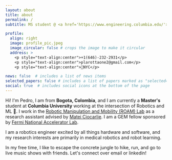 ```yaml
---
layout: about
title: about
permalink: /
subtitle: MS student @ <a href='https://www.engineering.columbia.edu/'>Columbia Engineering</a>. Formerly @ <a href='https://www.mit.edu/'>MIT</a> & <a href='https://www.octant.bio/'>Octant Bio</a>.     

profile:
  align: right
  image: profile_pic.jpeg
  image_circular: false # crops the image to make it circular
  address: >
    <p style="text-align:center">+1(646)-232-2931</p>
    <p style="text-align:center">plarottaone2@gmail.com</p>
    <p style="text-align:center">📍NYC</p>

news: false  # includes a list of news items
selected_papers: false # includes a list of papers marked as "selected={true}"
social: true  # includes social icons at the bottom of the page
---
```


Hi! I'm Pedro, I am from **Bogota, Colombia**, and I am currently a **Master's** student at **Columbia University** working at the intersection of Robotics and ML 🤖. I work in the [Robotic Manipulation and Mobility (ROAM) Lab](https://roam.me.columbia.edu/) as a research assistant advised by [Matei Ciocarlie](https://roam.me.columbia.edu/people/matei-ciocarlie). I am a GEM fellow sponsored by [Fermi National Accelerator Lab](https://www.fnal.gov/).

I am a robotics engineer excited by all things hardware and software, and my research interests are primarily in medical robotics and robot learning.

In my free time, I like to escape the concrete jungle to hike, run, and go to live music shows with friends. Let's connect over email or linkedin! 
